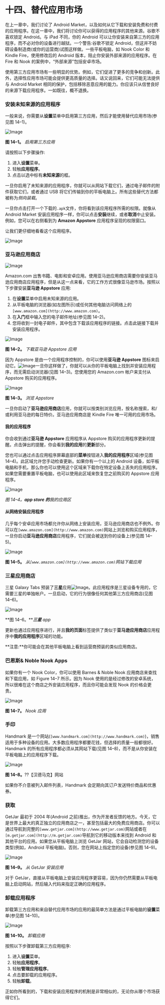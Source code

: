 # 十四、替代应用市场

在上一章中，我们讨论了 Android Market，以及如何从它下载和安装免费和付费的应用程序。在这一章中，我们将讨论你可以获得的应用程序的其他来源。谷歌不喜欢锁定 Android。与 iPad 不同，你的 Android 可以让你安装来自第三方的应用程序，而不必对你的设备进行越狱。一个警告:谷歌不锁定 Android，但这并不妨碍设备制造商(或你的运营商)试图这样做。一些平板电脑，如 Nook Color 和 Kindle Fire，使用修改后的 Android 版本，阻止你安装外部来源的应用程序。在 Fire 和 Nook 的案例中，“外部来源”包括安卓市场。

使用第三方应用市场有一些明显的优势。例如，它们促进了更多的竞争和创新。此外，选择性应用市场可能会提供更高质量的选择。话又说回来，它们可能无法提供与 Android Market 相同的保护，包括移除恶意应用的能力。你应该只从信誉良好的来源下载应用程序。一如既往，概不退换。

### 安装未知来源的应用程序

一般来说，你需要从**设置**菜单中启用第三方应用，然后才能使用替代应用市场(参见图 14–1)。

![Image](img/1401.jpg)

**图 14–1。** *启用第三方应用*

请按照以下步骤操作:

1.  进入**设置**菜单。
2.  轻触**应用程序**。
3.  点击以选中标有**未知来源**的框。

一旦你启用了未知来源的应用程序，你就可以从网站下载它们，通过电子邮件的附件获取它们，或者通过 USB 将它们传输到你的平板电脑上。所有这些替代方法都被称为*侧向装载*。

一旦你点击打开一个下载的`.apk`文件，你将看到该应用程序所需的权限。就像从 Android Market 安装应用程序一样，你可以点击**安装**继续，或者**取消**中止安装。例如，您可以在右侧看到为 **Amazon Appstore** 应用程序呈现的权限窗口。

让我们更仔细地看看这个应用程序。

![Image](img/U1401.jpg)

### 亚马逊应用商店

![Image](img/U1402.jpg)

Amazon.com 出售书籍、电影和安卓应用。使用亚马逊应用商店需要你安装亚马逊应用商店应用程序，但是从这一点来看，它的工作方式很像亚马逊市场。按照以下步骤安装**亚马逊 Appstore** 应用:

1.  在**设置**菜单中启用未知来源的应用。
2.  从平板电脑的浏览器(如左图所示)或任何其他电脑访问网络上的`[www.amazon.com](http://www.amazon.com)`。
3.  在**入门**框中输入您的电子邮件地址(参见图 14–2)。
4.  您将收到一封电子邮件，其中包含下载该应用程序的链接。点击此链接下载并安装应用程序。

![Image](img/1402.jpg)

**图 14–2。** *下载亚马逊 Appstore 应用*

因为 Appstore 是由一个应用程序控制的，你可以使用**亚马逊 Appstore** 图标来启动它。![Image](img/U1403.jpg)一旦你这样做了，你就可以从你的平板电脑上找到并安装应用程序，而无需启动浏览器(见图 14–3)。您使用您的 Amazon.com 帐户来支付从 Appstore 购买的应用程序。

![Image](img/1403.jpg)

**图 14–3。** *浏览 Appstore*

一旦你启动了**亚马逊应用商店**应用，你就可以按类别浏览应用，按名称搜索，和/或利用亚马逊的每日特价。亚马逊应用商店是 Kindle Fire 唯一可用的应用市场。

#### 我的应用程序

你会收到通过**亚马逊 Appstore** 应用程序从 Appstore 购买的应用程序更新的提醒。点击弹出的提醒，你会看到**我的应用**的**更新**部分。

您也可以通过点击应用程序屏幕底部的**菜单**按钮进入**我的应用程序**区域(参见图 14–4)。此区域允许您手动检查更新。如果你有一个以上的 Android 设备，如平板电脑和手机，那么你也可以使用这个区域来下载你在特定设备上丢失的应用程序。如果您需要重置平板电脑，也可以使用此区域来恢复您之前购买的 Appstore 应用程序。

![Image](img/1404.jpg)

**图 14–4。***app store 的**我的应用**区*

#### 从网络安装应用程序

几乎每个安卓应用市场都允许你从网络上安装应用，亚马逊应用商店也不例外。你可以在`[www.amazon.com](http://www.amazon.com)`网站上浏览和购买应用程序，一旦你启动**亚马逊应用商店**应用程序，它们就会被送到你的设备上(参见图 14–5)。

![Image](img/1405.jpg)

**图 14–5。** *从`[www.amazon.com](http://www.amazon.com)`网站下载应用*

### 三星应用商店

三星 Galaxy Tabs 预装了**三星**应用![Image](img/U1404.jpg)。此应用程序是三星设备专用的，它需要三星的单独帐户。一旦启动，它的行为很像任何其他第三方应用商店(见图 14–6)。

![Image](img/1406.jpg)

**图 14–6。*****三星** app*

更新也通过应用程序进行，并且**我的页面**标签提供了类似于**亚马逊应用商店**应用程序中**我的应用程序**区域的功能。

**注意:**你可能会在其他平板电脑上看到运营商预装的类似应用商店。

### 巴恩斯& Noble Nook Apps

如果你有一个 Nook Color，你可以使用 Barnes & Noble Nook 应用商店来查找和下载应用，如 Figure 14–7 所示。因为 Nook 使用的是经过修改的安卓系统，所以很难在这个商店之外安装应用程序，而且你可能会发现 Nook 的价格会更贵。

![Image](img/1407.jpg)

**图 14–7。** *Nook 应用*

### 手印

Handmark 是一个网站(`[www.handmark.com](http://www.handmark.com)`)，销售适用于多种设备的应用。大多数应用程序都要花钱，但选择的质量一般都很好。Handmark 的所有应用程序都必须从其网站下载(见图 14–8)，而不是从你安装在平板电脑上的应用程序下载。

![Image](img/1408.jpg)

**图 14–8。**??【汉德马克】网站

如果你不介意被列入邮件列表，Handmark 会定期向其订户发送特价商品和优惠券。

### 获取

GetJar 最初于 2004 年(Android 之前)推出，作为开发者反馈的地方。今天，它是世界上最大的真正独立的应用商店之一，甚至包括最大的免费应用商店。你可以通过导航到完整的`[www.getjar.com](http://www.getjar.com)`网站或者在`[m.getjar.com](http://m.getjar.com)`导航到它的移动版本来找到 Android 和其他平台的应用。如果您从平板电脑上浏览 GetJar 网站，它会自动检测您的设备类型(例如，Android 平板电脑)。否则，您在网站上指定您的设备(参见图 14–9)。

![Image](img/1409.jpg)

**图 14–9。** *从 GetJar 安装应用*

对于 GetJar，直接从平板电脑上安装应用程序更容易，因为你仍然需要从平板电脑上启动网站，然后输入代码来指定正确的应用程序。

### 卸载应用程序

卸载第三方应用和来自替代应用市场的应用的最简单方法是通过平板电脑的**设置**菜单(参见图 14–10)。

![Image](img/1410.jpg)

**图 14–10。** *卸载应用*

按照以下步骤卸载第三方应用程序:

1.  进入**设置**菜单。
2.  轻触**应用程序**。
3.  轻触**管理应用程序**。
4.  点击要卸载的应用程序。
5.  轻触**卸载**。

正如你所看到的，下载和安装应用程序的机制是非常相似的，无论你从哪个市场获得它们。